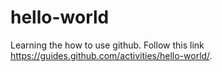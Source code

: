 # hello-world
Learning the how to use github. Follow this link https://guides.github.com/activities/hello-world/.
